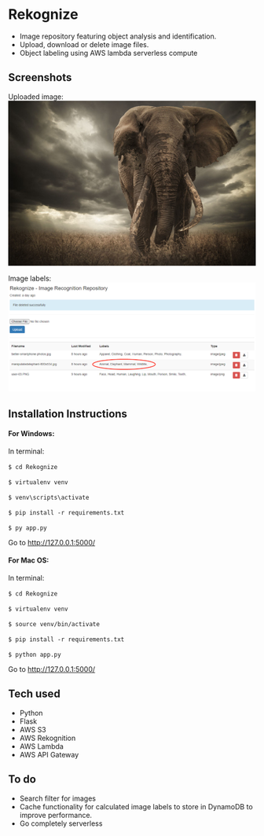 # Rekognize
<ul>
<li>Image repository featuring object analysis and identification.</li>
<li>Upload, download or delete image files.</li>
<li>Object labeling using AWS lambda serverless compute</li>
</ul>

## Screenshots
Uploaded image:
![elephantimage](manipulatedelephant-800x534.jpg "inp_image")

Image labels:
![imagelabels](screenshoot.png "screenshot")

## Installation Instructions
#### For Windows:

In terminal:

`$ cd Rekognize`

`$ virtualenv venv`  

`$ venv\scripts\activate`

`$ pip install -r requirements.txt`

`$ py app.py`  

Go to http://127.0.0.1:5000/

#### For Mac OS:

In terminal:

`$ cd Rekognize`

`$ virtualenv venv`  

`$ source venv/bin/activate`

`$ pip install -r requirements.txt`

`$ python app.py`  

Go to http://127.0.0.1:5000/

## Tech used
<ul>
<li>Python</li>
<li>Flask</li>
<li>AWS S3</li>
<li>AWS Rekognition</li>
<li>AWS Lambda</li>
<li>AWS API Gateway</li>
</ul>

## To do
<ul>
<li>Search filter for images</li>
<li>Cache functionality for calculated image labels to store in DynamoDB to improve performance.</li>
<li>Go completely serverless</li>
</ul>
